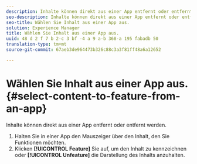 ```yaml
---
description: Inhalte können direkt aus einer App entfernt oder entfernt werden.
seo-description: Inhalte können direkt aus einer App entfernt oder entfernt werden.
seo-title: Wählen Sie Inhalt aus einer App aus.
solution: Experience Manager
title: Wählen Sie Inhalt aus einer App aus.
uuid: 48 d 2 f 7 b 2-c 3 bf -4 a 9 a-b 368-a 195 fabadb 50
translation-type: tm+mt
source-git-commit: 67aeb3de964473b326c88c3a3f81ff48a6a12652

---
```



# Wählen Sie Inhalt aus einer App aus.{#select-content-to-feature-from-an-app}

Inhalte können direkt aus einer App entfernt oder entfernt werden.

1. Halten Sie in einer App den Mauszeiger über den Inhalt, den Sie Funktionen möchten.
1. Klicken **[!UICONTROL Feature]** Sie auf, um den Inhalt zu kennzeichnen oder **[!UICONTROL Unfeature]** die Darstellung des Inhalts anzuhalten.
